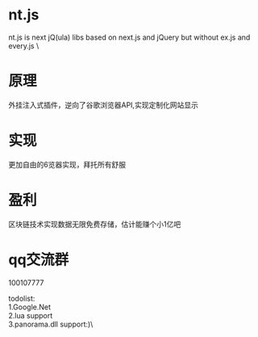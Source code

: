# nt.js
nt.js is next jQ(ula) libs based on next.js and jQuery but without ex.js and every.js \
# 原理
外挂注入式插件，逆向了谷歌浏览器API,实现定制化网站显示
# 实现
更加自由的6览器实现，拜托所有舒服
# 盈利
区块链技术实现数据无限免费存储，估计能赚个小1亿吧
# qq交流群
100107777


todolist:\
1.Google.Net\
2.lua support\
3.panorama.dll support:)\

